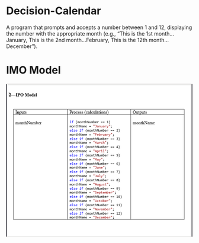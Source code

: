 # Decision-Calendar
A program that prompts and accepts a number between 1 and 12, displaying the number with the appropriate month (e.g., “This is the 1st month…January, This is the 2nd month…February, This is the 12th month…December”).

# IMO Model
![IMO Model](https://raw.githubusercontent.com/kiddjsh/Decision-Calendar/main/image/IMO%20Model.PNG)
